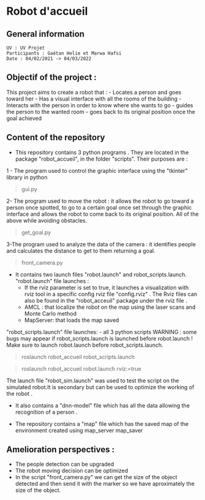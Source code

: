 # Robot d'accueil
## General information

    UV : UV Projet
    Participants : Gaétan Helie et Marwa Hafsi
    Date : 04/02/2021 -> 04/03/2022

## Objectif of the project : 

This project aims to create a robot that : 
	- Locates a person and goes toward her 
	- Has a visual interface with all the rooms of the building 
	- Interacts with the person in order to know where she wants to go 
	- guides the person to the wanted room
	- goes back to its original position once the goal achieved
	
## Content of the repository  

- This repository contains 3 python programs . They are located in the package "robot_accueil", in the folder "scripts". Their purposes are :
 
 1 - The program used to control the graphic interface using the "tkinter" library in python 
 > gui.py
	 
 2- The program used to move the robot : it allows the robot to go toward a person once spotted, to go to a certain goal once set through the graphic interface and allows the robot to come back to its original position.
 All of the above while avoiding obstacles. 
> get_goal.py
	 
 3-The program used to analyze the data of the camera : it identifies people and calculates the distance to get to them returning a goal.
 > front_camera.py
	 
- It contains two launch files "robot.launch" and robot_scripts.launch.
"robot.launch" file launches : 
	- If the rviz parameter is set to true, it launches a visualization with rviz tool in a specific config rviz file "config.rviz" . The Rviz files can also be found in the "robot_acceuil" package under the rviz file .
	- AMCL : that localize the robot on the map using the laser scans and Monte Carlo method
	- MapServer: that loads the map saved 

"robot_scripts.launch" file launches: 
	- all 3 python scripts
WARNING : some bugs may appear if robot_scripts.launch is launched before robot.launch !
Make sure to launch robot.launch before robot_scripts.launch. 

> roslaunch robot_accueil robot_scripts.launch

> roslaunch robot_accueil robot.launch rviz:=true

The launch file "robot_sim.launch" was used to test the script on the simulated robot.It is secondary but can be used to optimize the working of the robot .

- It also contains a "dnn-model" file which has all the data allowing the recognition of a person .

- The repository contains a "map" file which has the saved map of the environment created using map_server map_saver

## Amelioration perspectives : 

- The people detection can be upgraded
- The robot moving decision can be optimized
- In the script "front_camera.py" we can get the size of the object detected and then send it with the marker so we have aproximately the size of the object.

